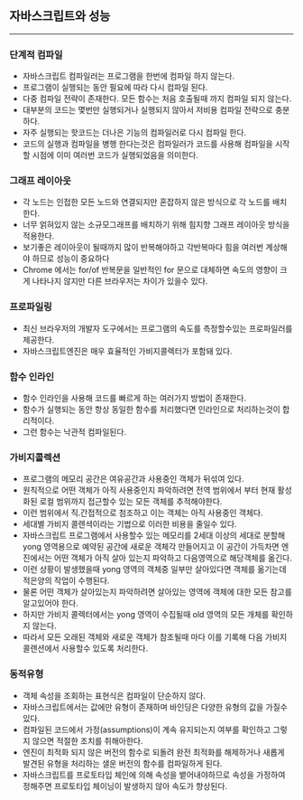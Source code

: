 
## 자바스크립트와 성능

--------------------

### 단계적 컴파일

* 자바스크립트 컴파일러는 프로그램을 한번에 컴파일 하지 않는다.
* 프로그램이 실행되는 동안 필요에 따라 다시 컴파일 된다.
* 다중 컴파일 전략이 존재한다. 모든 함수는 처음 호출될때 까지 컴파일 되지 않는다.
* 대부분의 코드는 몇번만 실행되거나 실행되지 않아서 저비용 컴파일 전략으로 충분하다.
* 자주 실행되는 핫코드는 더나은 기능의 컴파일러로 다시 컴파일 한다.
* 코드의 실행과 컴파일을 병행 한다는것은 컴파일러가 코드를 사용해 컴파일을 시작할 시점에 이미 여러번 코드가 실행되었음을 의미한다.

### 그래프 레이아웃

* 각 노드는 인접한 모든 노드와 연결되지만 혼잡하지 않은 방식으로 각 노드를 배치한다.
* 너무 얽혀있지 않는 소규모그래프를 배치하기 위해 힘지향 그래프 레이아웃 방식을 적용한다.
* 보기좋은 레이아웃이 될때까지 많이 반복해야하고 각반복마다 힘을 여러번 계상해야 하므로 성능이 중요하다
* Chrome 에서는 for/of 반복문을 일반적인 for 문으로 대체하면 속도의 영향이 크게 나타나지 않지만 다른 브라우저는 차이가 있을수 있다.

### 프로파일링

* 최신 브라우저의 개발자 도구에서는 프로그램의 속도를 측정할수있는 프로파일러를 제공한다.
* 자바스크립트엔진은 매우 효율적인 가비지콜렉터가 포함돼 있다.

### 함수 인라인

* 함수 인라인을 사용해 코드를 빠르게 하는 여러가지 방법이 존재한다.
* 함수가 실행되는 동안 항상 동일한 함수를 처리했다면 인라인으로 처리하는것이 합리적이다.
* 그런 함수는 낙관적 컴파일된다.

### 가비지콜렉션

* 프로그램의 메모리 공간은 여유공간과 사용중인 객체가 뒤섞여 있다.
* 원칙적으로 어떤 객체가 아직 사용중인지 파악하려면 전역 범위에서 부터 현재  활성화된 로컬 범위까지 접근할수 있는 모든 객체를 추적해야한다.
* 이런 범위에서 직.간접적으로 첨조하고 이는 객체는 아직 사용중인 객체다.
* 세대별 가비지 콜렌셕이라는 기법으로 이러한 비용을 줄일수 있다.
* 자바스크립트 프로그램에서 사용할수 있는 메모리를 2세대 이상의 세대로 분할해 yong 영역용으로 예약된 공간에 새로운 객체각 만들어지고 이 공간이 가득차면 엔진에서는 어떤 객체가 아직 살아 있는지  파악하고 다음영역으로 해당객체를 옮긴다.
* 이런 상황이 발생했을때 yong 영역의 객체중 일부만 살아있다면 객체를 옮기는데 적은양의 작업이 수행된다.
* 물론 어떤 객체가 살아있는지 파악하려면 살아있는 영역에 객체에 대한 모든 참고를 알고있어야 한다.
* 하지만 가비지 콜렉터에서는 yong 영역이 수집될때 old 영역의 모든 개체를 확인하지 않는다.
* 따라서 모든 오래된 객체와 새로운 객체가 참조될때 마다 이를 기록해 다음 가비지 콜렌션에서 사용할수 있도록 처리한다.

### 동적유형

* 객체 속성을 조회하는 표현식은 컴파일이 단순하지 않다.
* 자바스크립트에서는 값에만 유형이 존재하며 바인딩은 다양한 유형의 값을 가질수 있다.
* 컴파일된 코드에서 가정(assumptions)이 계속 유지되는지 여부를 확인하고 그렇지 않으면 적절한 조치를 취해아한다.
* 엔진이 최적화 되지 않은 버전의 함수로 되돌려 완전 최적화를 해제하거나 새롭게 발견된 유형을 처리하는 샐운 버전의 함수를 컴파일하게 된다.
* 자바스크립트를 프로토타입 체인에 의해 속성을 뱉어내야하므로 속성을 가정하여 정해주면 프로토타입 체이닝이 발생하지 않아 속도가 향상된다.